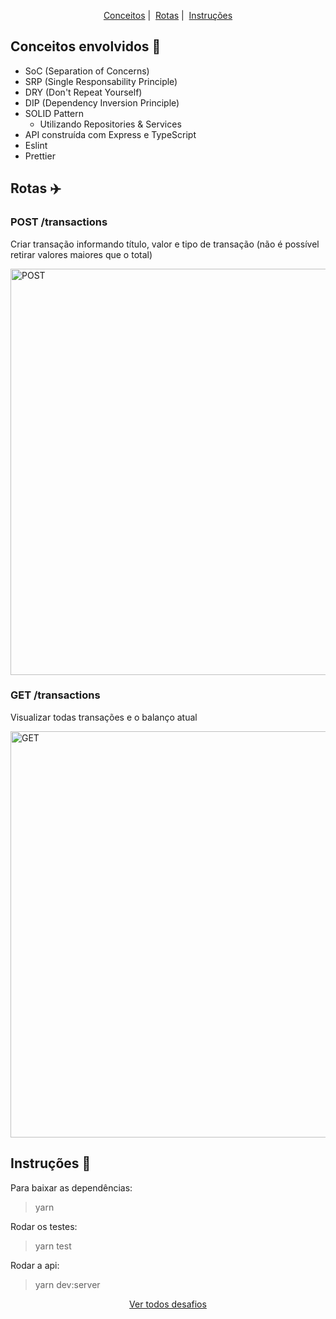 <p align = "center">
   <a href="#conceitos-envolvidos-memo">Conceitos</a>&nbsp;|&nbsp;
   <a href="#rotas-airplane">Rotas</a>&nbsp;|&nbsp;
   <a href="#instruções-scroll">Instruções</a>
</p>

## Conceitos envolvidos :memo:

* SoC (Separation of Concerns)
* SRP (Single Responsability Principle)
* DRY (Don't Repeat Yourself)
* DIP (Dependency Inversion Principle)
* SOLID Pattern
   * Utilizando Repositories & Services
* API construída com Express e TypeScript
* Eslint
* Prettier

## Rotas :airplane:
### POST /transactions
Criar transação informando título, valor e tipo de transação (não é possível retirar valores maiores que o total)

<img alt="POST" src="https://i.ibb.co/JycQKkh/Sele-o-008.png" width="650px" />

### GET /transactions
Visualizar todas transações e o balanço atual

<img alt="GET" src="https://i.ibb.co/BzMm7Rb/Sele-o-009.png" width="650px" />

## Instruções :scroll:

Para baixar as dependências:
> yarn

Rodar os testes:
> yarn test

Rodar a api:
> yarn dev:server

<p align = "center">
  <a href="https://github.com/navarrotheus/gostack-challenges">Ver todos desafios</a>
</p>

